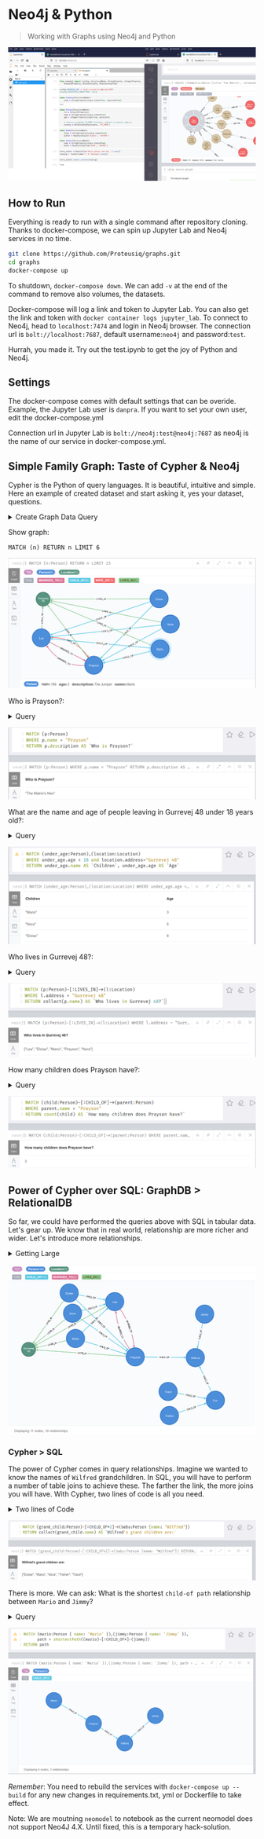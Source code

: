 # Neo4j & Python
> Working with Graphs using Neo4j and Python

![neo4j python](images/show.png)

## How to Run
Everything is ready to run with a single command after repository cloning. Thanks to docker-compose, we can spin up Jupyter Lab and Neo4j services in no time.

```bash
git clone https://github.com/Proteusiq/graphs.git
cd graphs
docker-compose up
```

To shutdown, `docker-compose down`. We can add `-v` at the end of the command to remove also volumes, the datasets.

Docker-compose will log a link and token to Jupyter Lab. You can also get the link and token with `docker container logs jupyter_lab`. To connect to Neo4j, head to  `localhost:7474` and login in Neo4j browser. The connection url is `bolt://localhost:7687`, default username:`neo4j` and password:`test`.

Hurrah, you made it. Try out the test.ipynb to get the joy of Python and Neo4j.

## Settings
The docker-compose comes with default settings that can be overide. Example, the Jupyter Lab user is `danpra`. If you want to set your own user, edit the docker-compose.yml

Connection url in Jupyter Lab is `bolt://neo4j:test@neo4j:7687` as neo4j is the name of our service in docker-compose.yml.

## Simple Family Graph: Taste of Cypher & Neo4j
Cypher is the Python of query languages. It is beautiful, intuitive and simple. Here an example of created dataset and start asking it, yes your dataset, questions.

<details><summary>Create Graph Data Query</summary>
<p>

#### Let's build a simple dataset

```cypher

// Creating the graph: N.B: Enable multi statement query editor on your settings
//Create Person and Location
MERGE (p:Person {name:"Prayson",age:34, description:"The Matrix's Neo"});
MERGE (:Person {name:"Lea", age:32, description:"The awesome"});
MERGE (p:Person {name:"Eloise",age:8, description:"The dancer"});
MERGE (p:Person {name:"Nora",age:5, description:"The wise"});
MERGE (p:Person {name:"Mario",age:3, description:"The Jumper"});
MERGE (:Location {address:"Gurrevej 48"});


//Add p person relationship to location l
MATCH (p:Person),(l:Location {address:"Gurrevej 48"})
WHERE p.name in ['Prayson','Mario', 'Nora','Eloise', 'Lea']
MERGE (p)-[:LIVES_IN]->(l);

// Add marriage
MATCH (p:Person {name:"Lea"}),(o:Person {name:"Prayson"})
MERGE (p)<-[:MARRIED_TO]-(o)<-[:MARRIED_TO]-(p);

// Add childrens
MATCH (p:Person), (o:Person)
WHERE p.name = "Prayson" and o.name IN ["Eloise","Nora","Mario"]
MERGE (p)<-[:CHILD_OF]-(o);

MATCH (p:Person), (o:Person)
WHERE p.name ="Lea" and o.name IN ["Eloise","Nora","Mario"]
MERGE (p)<-[:CHILD_OF]-(o);
```
</p>
</details>

Show graph:
```cypher
MATCH (n) RETURN n LIMIT 6
```
![neo4j python](images/family.png)


Who is Prayson?:
<details><summary>Query</summary>
<p>

#### query for 'Who is Prayson?'

```cypher
MATCH (p:Person)
WHERE p.name = "Prayson"
RETURN p.description AS `Who is Prayson?`

// OR
MATCH (p:Person {name: "Prayson"})
RETURN p.description AS `Who is Prayson?`
```
</p>
</details>

![neo4j python](images/who.png)


What are the name and age of people leaving in Gurrevej 48 under 18 years old?:
<details><summary>Query</summary>
<p>

#### query for 'people leaving in Gurrevej 48 under 18 years old?'

```cypher
MATCH (under_age:Person),(location:Location)
WHERE under_age.age < 18 and location.address="Gurrevej 48"
RETURN under_age.name AS `Children`, under_age.age AS `Age`
```
</p>
</details>


![neo4j python](images/children.png)


Who lives in Gurrevej 48?:
<details><summary>Query</summary>
<p>

#### show, 'Who lives in Gurrevej 48?'

```cypher
MATCH (p:Person)-[:LIVES_IN]->(l:Location)
WHERE l.address = "Gurrevej 48"
RETURN collect(p.name) AS `Who lives in Gurrevej 48?`
```

</p>
</details>


![neo4j python](images/all_lives.png)


How many children does Prayson have?:
<details><summary>Query</summary>
<p>

#### show, 'How many children does Prayson have?'

```cypher
MATCH (child:Person)-[:CHILD_OF]->(parent:Person)
WHERE parent.name = "Prayson"
RETURN count(child) AS `How many children does Prayson have?`
```

</p>
</details>

![neo4j python](images/child_cnt.png)


## Power of Cypher over SQL: GraphDB > RelationalDB

So far, we could have performed the queries above with SQL in tabular data. Let's gear up. We know that in real world, relationship are more richer and wider. Let's introduce more relationships.

<details><summary>Getting Large</summary>
<p>

#### show, 'How many children does Prayson have?'
```cypher
//Add more members: My dad, brothers, nephew, and niece
MERGE (:Person {name:"Wilfred", age:59, description:"Babu"});
MERGE (:Person {name:"Eric", age:35, description: "First blood"});
MERGE (:Person {name:"Jimmy", age:29, description: "Quantum MD"});
MERGE (:Person {name:"Trace", age:10});
MERGE (:Person {name:"Trisher", age:3);

//Add relationship
MATCH (p:Person), (o:Person)
WHERE p.name ="Wilfred" and o.name IN ["Eric","Prayson","Jimmy"]
MERGE (p)<-[:CHILD_OF]-(o)

MATCH (p:Person), (o:Person)
WHERE p.name ="Eric" and o.name IN ["Trace","Trisher"]
MERGE (p)<-[:CHILD_OF]-(o)

//Did not include my mother to keep things simple
```
</p>
</details>

![extend relation](images/bigger_family.png)

### Cypher > SQL
The power of Cypher comes in query relationships. Imagine we wanted to know the names of `Wilfred` grandchildren. In SQL, you will have to perform a number of table joins to achieve these. The farther the link, the more joins you will have. With Cypher, two lines of code is all you need.

<details><summary>Two lines of Code</summary>
<p>

```
MATCH (grand_child:Person)-[:CHILD_OF*2]->(babu:Person {name: "Wilfred"})
RETURN collect(grand_child.name) AS `Wilfred's grand children are:`
```
</p>
</details>

![extend relation](images/grand_childs.png)

There is more. We can ask: What is the shortest `child-of path` relationship between `Mario` and `Jimmy`?

<details><summary>Query</summary>
<p>

```
MATCH (mario:Person { name: 'Mario' }),(jimmy:Person { name: 'Jimmy' }),
      path = shortestPath((mario)-[:CHILD_OF*]-(jimmy))
RETURN path
```
</p>
</details>

![extend relation](images/mario_jimmy.png)

_Remember_: You need to rebuild the services with `docker-compose up --build` for any new changes in requirements.txt, yml or Dockerfile to take effect.

Note: We are moutning `neomodel` to notebook as the current neomodel does not support Neo4J 4.X. Until fixed, this is a temporary hack-solution.
